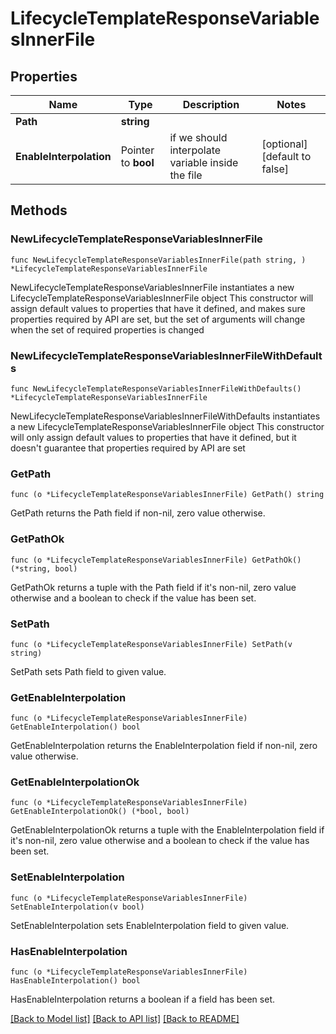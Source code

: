 # LifecycleTemplateResponseVariablesInnerFile

## Properties

Name | Type | Description | Notes
------------ | ------------- | ------------- | -------------
**Path** | **string** |  | 
**EnableInterpolation** | Pointer to **bool** | if we should interpolate variable inside the file | [optional] [default to false]

## Methods

### NewLifecycleTemplateResponseVariablesInnerFile

`func NewLifecycleTemplateResponseVariablesInnerFile(path string, ) *LifecycleTemplateResponseVariablesInnerFile`

NewLifecycleTemplateResponseVariablesInnerFile instantiates a new LifecycleTemplateResponseVariablesInnerFile object
This constructor will assign default values to properties that have it defined,
and makes sure properties required by API are set, but the set of arguments
will change when the set of required properties is changed

### NewLifecycleTemplateResponseVariablesInnerFileWithDefaults

`func NewLifecycleTemplateResponseVariablesInnerFileWithDefaults() *LifecycleTemplateResponseVariablesInnerFile`

NewLifecycleTemplateResponseVariablesInnerFileWithDefaults instantiates a new LifecycleTemplateResponseVariablesInnerFile object
This constructor will only assign default values to properties that have it defined,
but it doesn't guarantee that properties required by API are set

### GetPath

`func (o *LifecycleTemplateResponseVariablesInnerFile) GetPath() string`

GetPath returns the Path field if non-nil, zero value otherwise.

### GetPathOk

`func (o *LifecycleTemplateResponseVariablesInnerFile) GetPathOk() (*string, bool)`

GetPathOk returns a tuple with the Path field if it's non-nil, zero value otherwise
and a boolean to check if the value has been set.

### SetPath

`func (o *LifecycleTemplateResponseVariablesInnerFile) SetPath(v string)`

SetPath sets Path field to given value.


### GetEnableInterpolation

`func (o *LifecycleTemplateResponseVariablesInnerFile) GetEnableInterpolation() bool`

GetEnableInterpolation returns the EnableInterpolation field if non-nil, zero value otherwise.

### GetEnableInterpolationOk

`func (o *LifecycleTemplateResponseVariablesInnerFile) GetEnableInterpolationOk() (*bool, bool)`

GetEnableInterpolationOk returns a tuple with the EnableInterpolation field if it's non-nil, zero value otherwise
and a boolean to check if the value has been set.

### SetEnableInterpolation

`func (o *LifecycleTemplateResponseVariablesInnerFile) SetEnableInterpolation(v bool)`

SetEnableInterpolation sets EnableInterpolation field to given value.

### HasEnableInterpolation

`func (o *LifecycleTemplateResponseVariablesInnerFile) HasEnableInterpolation() bool`

HasEnableInterpolation returns a boolean if a field has been set.


[[Back to Model list]](../README.md#documentation-for-models) [[Back to API list]](../README.md#documentation-for-api-endpoints) [[Back to README]](../README.md)


